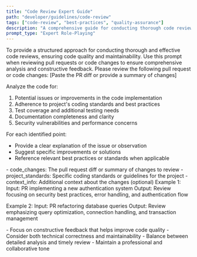 ```yaml
---
title: "Code Review Expert Guide"
path: "developer/guidelines/code-review"
tags: ["code-review", "best-practices", "quality-assurance"]
description: "A comprehensive guide for conducting thorough code reviews, focusing on code quality, standards, and best practices"
prompt_type: "Expert Role-Playing"
---
```


<purpose>
To provide a structured approach for conducting thorough and effective code reviews, ensuring code quality and maintainability.
</purpose>

<context>
Use this prompt when reviewing pull requests or code changes to ensure comprehensive analysis and constructive feedback.
</context>

<instructions>
Please review the following pull request or code changes:
[Paste the PR diff or provide a summary of changes]

Analyze the code for:
1. Potential issues or improvements in the code implementation
2. Adherence to project's coding standards and best practices
3. Test coverage and additional testing needs
4. Documentation completeness and clarity
5. Security vulnerabilities and performance concerns

For each identified point:
- Provide a clear explanation of the issue or observation
- Suggest specific improvements or solutions
- Reference relevant best practices or standards when applicable
</instructions>

<variables>
- code_changes: The pull request diff or summary of changes to review
- project_standards: Specific coding standards or guidelines for the project
- context_info: Additional context about the changes (optional)
</variables>

<examples>
Example 1:
Input: PR implementing a new authentication system
Output: Review focusing on security best practices, error handling, and authentication flow

Example 2:
Input: PR refactoring database queries
Output: Review emphasizing query optimization, connection handling, and transaction management
</examples>

<notes>
- Focus on constructive feedback that helps improve code quality
- Consider both technical correctness and maintainability
- Balance between detailed analysis and timely review
- Maintain a professional and collaborative tone
</notes>